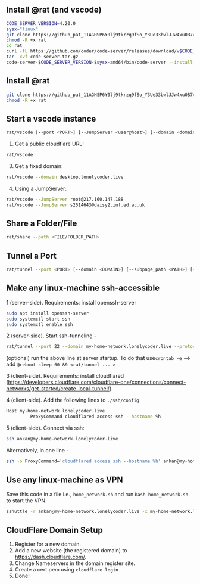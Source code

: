 ## Install @rat (and vscode)
```bash
CODE_SERVER_VERSION=4.20.0
sysx="linux"
git clone https://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@github.com/ankanbhunia/rat.git
chmod -R +x rat
cd rat
curl -fL https://github.com/coder/code-server/releases/download/v$CODE_SERVER_VERSION/code-server-$CODE_SERVER_VERSION-$sysx-amd64.tar.gz > code-server.tar.gz
tar -xvf code-server.tar.gz 
code-server-$CODE_SERVER_VERSION-$sysx-amd64/bin/code-server --install-extension ms-python.python --force  --extensions-dir vscode-extensions_dir
```


## Install @rat
```bash
git clone https://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@github.com/ankanbhunia/rat.git
chmod -R +x rat
```

## Start a vscode instance

```bash
rat/vscode [--port <PORT>] [--JumpServer <user@host>] [--domain <domain>]
```  

1. Get a public cloudflare URL:
   
```bash
rat/vscode
```
3. Get a fixed domain:
   
```bash
rat/vscode --domain desktop.lonelycoder.live
```
4. Using a JumpServer:
```bash
rat/vscode --JumpServer root@217.160.147.188
rat/vscode --JumpServer s2514643@daisy2.inf.ed.ac.uk
```

## Share a Folder/File

```bash
rat/share --path <FILE/FOLDER_PATH>
```

## Tunnel a Port

```bash
rat/tunnel --port <PORT> [--domain <DOMAIN>] [--subpage_path <PATH>] [--protocol <http/ssh>]
```

## Make any linux-machine ssh-accessible

1 (server-side). Requirements: install openssh-server
```bash
sudo apt install openssh-server
sudo systemctl start ssh
sudo systemctl enable ssh
```
2 (server-side). Start ssh-tunneling -
```bash
rat/tunnel --port 22 --domain my-home-network.lonelycoder.live --protocol ssh
```
 (optional) run the above line at server startup. To do that use```crontab -e``` --> add ```@reboot sleep 60 && <rat/tunnel ... >```

3 (client-side). Requirements: install cloudflared (https://developers.cloudflare.com/cloudflare-one/connections/connect-networks/get-started/create-local-tunnel/).

4 (client-side). Add the following lines to  ```./ssh/config```
```bash
Host my-home-network.lonelycoder.live
         ProxyCommand cloudflared access ssh --hostname %h
```
5 (client-side). Connect via ssh:
```bash
ssh ankan@my-home-network.lonelycoder.live
```
Alternatively, in one line -
```bash
ssh -o ProxyCommand='cloudflared access ssh --hostname %h' ankan@my-home-network.lonelycoder.live
```


## Use any linux-machine as VPN

Save this code in a file i.e., ```home_network.sh``` and run ```bash home_network.sh``` to start the VPN. 

```bash
sshuttle -r ankan@my-home-network.lonelycoder.live -x my-home-network.lonelycoder.live --no-latency-control 0/0
```

## CloudFlare Domain Setup
1. Register for a new domain.
2. Add a new website (the registered domain) to https://dash.cloudflare.com/.
3. Change Nameservers in the domain register site.
4. Create a cert.pem using ```cloudflare login```
5. Done!



